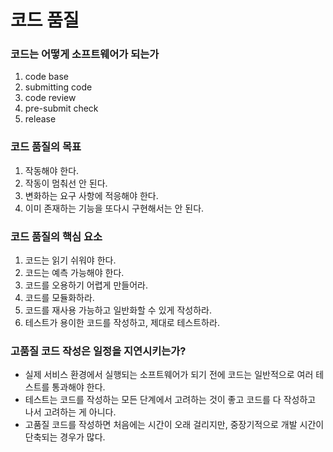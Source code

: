 # 코드 품질

### 코드는 어떻게 소프트웨어가 되는가

1. code base
2. submitting code
3. code review
4. pre-submit check
5. release

### 코드 품질의 목표

1. 작동해야 한다.
2. 작동이 멈춰선 안 된다.
3. 변화하는 요구 사항에 적응해야 한다.
4. 이미 존재하는 기능을 또다시 구현해서는 안 된다.

### 코드 품질의 핵심 요소

1. 코드는 읽기 쉬워야 한다.
2. 코드는 예측 가능해야 한다.
3. 코드를 오용하기 어렵게 만들어라.
4. 코드를 모듈화하라.
5. 코드를 재사용 가능하고 일반화할 수 있게 작성하라.
6. 테스트가 용이한 코드를 작성하고, 제대로 테스트하라.

### 고품질 코드 작성은 일정을 지연시키는가?

- 실제 서비스 환경에서 실행되는 소프트웨어가 되기 전에 코드는 일반적으로 여러 테스트를 통과해야 한다.
- 테스트는 코드를 작성하는 모든 단계에서 고려하는 것이 좋고 코드를 다 작성하고 나서 고려하는 게 아니다.
- 고품질 코드를 작성하면 처음에는 시간이 오래 걸리지만, 중장기적으로 개발 시간이 단축되는 경우가 많다.
